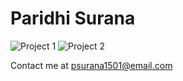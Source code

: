 # Paridhi Surana

![Project 1](images/image1.jpg)
![Project 2](images/image2.jpg)

Contact me at [psurana1501@email.com](mailto:your@email.com)
